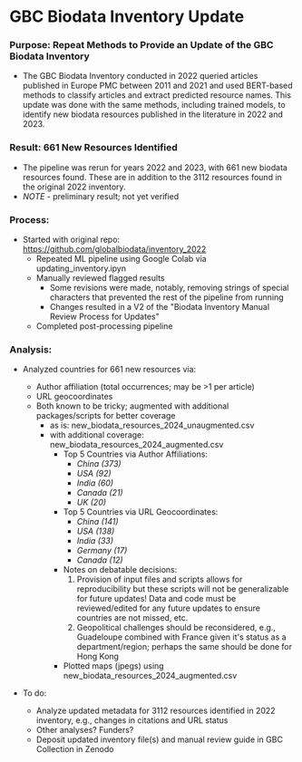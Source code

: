 # GBC Biodata Inventory Update

### Purpose: Repeat Methods to Provide an Update of the GBC Biodata Inventory

* The GBC Biodata Inventory conducted in 2022 queried articles published in Europe PMC between 2011 and 2021 and used BERT-based methods to classify articles and extract predicted resource names. This update was done with the same methods, including trained models, to identify new biodata resources published in the literature in 2022 and 2023.

### Result: 661 New Resources Identified

* The pipeline was rerun for years 2022 and 2023, with 661 new biodata resources found. These are in addition to the 3112 resources found in the original 2022 inventory.
* *NOTE* - preliminary result; not yet verified

### Process:

* Started with original repo: https://github.com/globalbiodata/inventory_2022
  * Repeated ML pipeline using Google Colab via updating_inventory.ipyn
  * Manually reviewed flagged results
    * Some revisions were made, notably, removing strings of special characters that prevented the rest of the pipeline from running
    * Changes resulted in a V2 of the "Biodata Inventory Manual Review Process for Updates"
  * Completed post-processing pipeline

### Analysis: 
* Analyzed countries for 661 new resources via:
  * Author affiliation (total occurrences; may be >1 per article)
  * URL geocoordinates
  * Both known to be tricky; augmented with additional packages/scripts for better coverage
    * as is: new_biodata_resources_2024_unaugmented.csv
    * with additional coverage: new_biodata_resources_2024_augmented.csv
      * Top 5 Countries via Author Affiliations:
        * *China (373)* 
        * *USA (92)* 
        * *India (60)* 
        * *Canada (21)* 
        * *UK (20)* 
      * Top 5 Countries via URL Geocoordinates:
        * *China (141)* 
        * *USA (138)* 
        * *India (33)* 
        * *Germany (17)* 
        * *Canada (12)* 
      * Notes on debatable decisions: 
        1) Provision of input files and scripts allows for reproducibility but these scripts will not be generalizable for future updates! Data and code must be reviewed/edited for any future updates to ensure countries are not missed, etc.
        2) Geopolitical challenges should be reconsidered, e.g., Guadeloupe combined with France given it's status as a department/region; perhaps the same should be done for Hong Kong
      * Plotted maps (jpegs) using new_biodata_resources_2024_augmented.csv
  
* To do: 
  * Analyze updated metadata for 3112 resources identified in 2022 inventory, e.g., changes in citations and URL status
  * Other analyses? Funders?
  * Deposit updated inventory file(s) and manual review guide in GBC Collection in Zenodo
